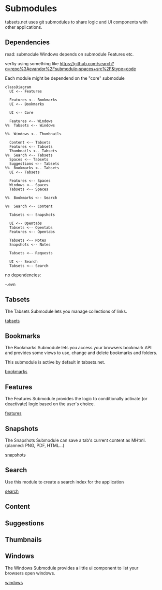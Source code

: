 # Submodules

tabsets.net uses git submodules to share logic and UI components with other applications.

## Dependencies

read: submodule Windows depends on submodule Features etc.

verfiy using something like
https://github.com/search?q=repo%3Aevandor%2Fsubmodule-spaces+src%2F&type=code

Each module might be dependend on the "core" submodule

```mermaid
classDiagram
  UI <-- Features

  Features <-- Bookmarks
  UI <-- Bookmarks

  UI <-- Core

  Features <-- Windows
%%  Tabsets <-- Windows

%%  Windows <-- Thumbnails

  Content <-- Tabsets
  Features <-- Tabsets
  Thumbnails <-- Tabsets
%%  Search <-- Tabsets
  Spaces <-- Tabsets
  Suggestions <-- Tabsets
%%  Bookmarks <-- Tabsets
  UI <-- Tabsets

  Features <-- Spaces
  Windows <-- Spaces
  Tabsets <-- Spaces

%%  Bookmarks <-- Search

%%  Search <-- Content

  Tabsets <-- Snapshots

  UI <-- Opentabs
  Tabsets <-- Opentabs
  Features <-- Opentabs

  Tabsets <-- Notes
  Snapshots <-- Notes

  Tabsets <-- Requests

  UI <-- Search
  Tabsets <-- Search

```

no dependencies:

-.evn

## Tabsets

The Tabsets Submodule lets you manage collections of links.

[tabsets](tabsets.md)

## Bookmarks

The Bookmarks Submodule lets you access your browsers bookmark API and provides some views
to use, change and delete bookmarks and folders.

This submodule is active by default in tabsets.net.

[bookmarks](bookmarks.md)

## Features

The Features Submodule provides the logic to conditionally activate (or deactivate) logic based on
the user's choice.

[features](./features.md)

## Snapshots

The Snapshots Submodule can save a tab's current content as MHtml. (planned: PNG, PDF, HTML...)

[snapshots](./snapshots.md)

## Search

Use this module to create a search index for the application

[search](./search.md)

## Content

## Suggestions

## Thumbnails

## Windows

The Windows Submodule provides a little ui component to list your browsers open windows.

[windows](./windows.md)
